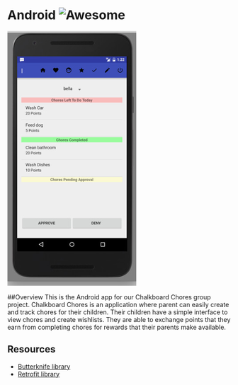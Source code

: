 # Android ![Awesome](https://cdn.rawgit.com/sindresorhus/awesome/d7305f38d29fed78fa85652e3a63e154dd8e8829/media/badge.svg)

![screenshot](Screenshot1.jpg)

##Overview
This is the Android app for our Chalkboard Chores group project. Chalkboard Chores is an application
where parent can easily create and track chores for their children.  Their children have a simple
interface to view chores and create wishlists.  They are able to exchange points that
they earn from completing chores for rewards that their parents make available.

## Resources
* [Butterknife library](http://jakewharton.github.io/butterknife/)
* [Retrofit library](http://square.github.io/retrofit/)